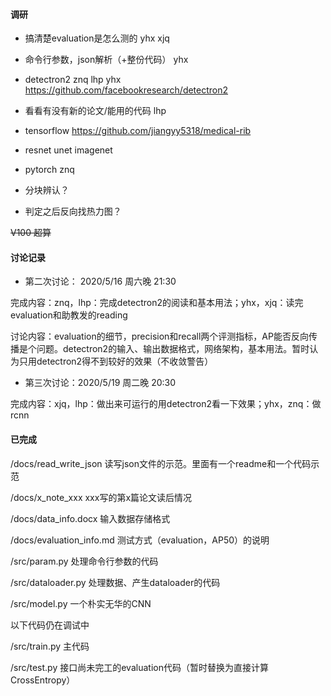 #### 调研

- 搞清楚evaluation是怎么测的 yhx xjq

- 命令行参数，json解析（+整份代码） yhx

- detectron2 znq lhp yhx https://github.com/facebookresearch/detectron2

- 看看有没有新的论文/能用的代码 lhp

- tensorflow https://github.com/jiangyy5318/medical-rib 

- resnet unet imagenet

- pytorch znq

- 分块辨认？

- 判定之后反向找热力图？

~~V100 超算~~

#### 讨论记录

- 第二次讨论： 2020/5/16 周六晚 21:30

完成内容：znq，lhp：完成detectron2的阅读和基本用法；yhx，xjq：读完evaluation和助教发的reading

讨论内容：evaluation的细节，precision和recall两个评测指标，AP能否反向传播是个问题。detectron2的输入、输出数据格式，网络架构，基本用法。暂时认为只用detectron2得不到较好的效果（不收敛警告）

- 第三次讨论：2020/5/19 周二晚 20:30

完成内容：xjq，lhp：做出来可运行的用detectron2看一下效果；yhx，znq：做rcnn

#### 已完成

/docs/read_write_json  读写json文件的示范。里面有一个readme和一个代码示范

/docs/x_note_xxx   xxx写的第x篇论文读后情况

/docs/data_info.docx     输入数据存储格式

/docs/evaluation_info.md    测试方式（evaluation，AP50）的说明

/src/param.py    处理命令行参数的代码

/src/dataloader.py     处理数据、产生dataloader的代码

/src/model.py     一个朴实无华的CNN



以下代码仍在调试中

/src/train.py    主代码

/src/test.py    接口尚未完工的evaluation代码（暂时替换为直接计算CrossEntropy）



